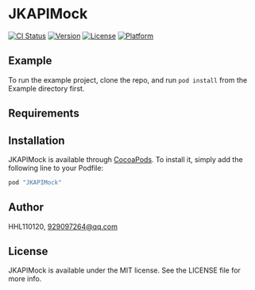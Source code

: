 # JKAPIMock

[![CI Status](http://img.shields.io/travis/HHL110120/JKAPIMock.svg?style=flat)](https://travis-ci.org/HHL110120/JKAPIMock)
[![Version](https://img.shields.io/cocoapods/v/JKAPIMock.svg?style=flat)](http://cocoapods.org/pods/JKAPIMock)
[![License](https://img.shields.io/cocoapods/l/JKAPIMock.svg?style=flat)](http://cocoapods.org/pods/JKAPIMock)
[![Platform](https://img.shields.io/cocoapods/p/JKAPIMock.svg?style=flat)](http://cocoapods.org/pods/JKAPIMock)

## Example

To run the example project, clone the repo, and run `pod install` from the Example directory first.

## Requirements

## Installation

JKAPIMock is available through [CocoaPods](http://cocoapods.org). To install
it, simply add the following line to your Podfile:

```ruby
pod "JKAPIMock"
```

## Author

HHL110120, 929097264@qq.com

## License

JKAPIMock is available under the MIT license. See the LICENSE file for more info.
